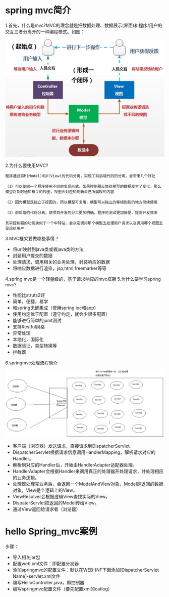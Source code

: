# spring mvc简介

1.首先，什么是mvc?MVC的理念就是把数据处理、数据展示(界面)和程序/用户的交互三者分离开的一种编程模式。如图：

![13.mvc介绍](https://github.com/zihaopang/Backen-develope/blob/master/pics/ssm/13.mvc%E4%BB%8B%E7%BB%8D.JPG)

2.为什么要使用MVC?

```
程序通过将M(Model)和V(View)的代码分离，实现了前后端代码的分离，会带来几个好处

（1）可以使同一个程序使用不同的表现形式，如果控制器反馈给模型的数据发生了变化，那么模型将及时通知有关的视图，视图会对应的刷新自己所展现的内容

（2）因为模型是独立于视图的，所以模型可复用，模型可以独立的移植到别的地方继续使用

（3）前后端的代码分离，使项目开发的分工更加明确，程序的测试更加简便，提高开发效率

其实控制器的功能类似于一个中转站，会决定调用那个模型去处理用户请求以及调用哪个视图去呈现给用户

```

3.MVC框架要做哪些事情？

- 将url映射到java类或者java类的方法
- 封装用户提交的数据
- 处理请求，调用相关的业务处理，封装响应的数据
- 将响应数据进行渲染，jsp,html,freemarker等等

4.spring mvc是一个轻量级的，基于请求响应的mvc框架
5.为什么要学习spring mvc?

- 性能比struts2好
- 简单，便捷，易学
- 和spring无缝集成（使用spring ioc和aop）
- 使用约定优于配置（遵守约定，就会少很多配置）
- 能够进行简单的junit测试
- 支持Restful风格
- 异常处理
- 本地化，国际化
- 数据验证，类型转换等
- 拦截器

6.springmvc处理流程简介

![14.spring处理流程](https://github.com/zihaopang/Backen-develope/blob/master/pics/ssm/14.servlet%E5%8A%9F%E8%83%BD%E4%BB%8B%E7%BB%8D.JPG)

- 客户端（浏览器）发送请求，直接请求到DispatcherServlet。
- DispatcherServlet根据请求信息调用HandlerMapping，解析请求对应的Handler。
- 解析到对应的Handler后，开始由HandlerAdapter适配器处理。
- HandlerAdapter会根据Handler来调用真正的处理器开处理请求，并处理相应的业务逻辑。
- 处理器处理完业务后，会返回一个ModelAndView对象，Model是返回的数据对象，View是个逻辑上的View。
- ViewResolver会根据逻辑View查找实际的View。
- DispaterServlet把返回的Model传给View。
- 通过View返回给请求者（浏览器）

# hello Spring_mvc案例

步骤：
- 导入相关jar包
- 配置web.xml文件：即配置分发器
- 添加springmvc的配置文件：默认在WEB-INF下面添加[DispatcherServlet Name]-servlet.xml文件
- 编写HelloController.java，即控制器
- 编写springmvc配置文件（要先配置xml的catlog）

